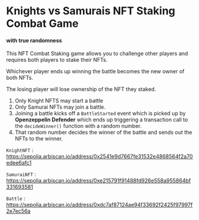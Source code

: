 <!-- @format -->

# Knights vs Samurais NFT Staking Combat Game

#### with true randomness

This NFT Combat Staking game allows you to challenge other players and requires both players to stake their NFTs.

Whichever player ends up winning the battle becomes the new owner of both NFTs.

The losing player will lose ownership of the NFT they staked.

1. Only Knight NFTS may start a battle
2. Only Samurai NFTs may join a battle.
3. Joining a battle kicks off a `BattleStarted` event which is picked up by **Openzeppelin Defender** which ends up triggering a transaction call to the `decideWinner()` function with a random number.
4. That random number decides the winner of the battle and sends out the NFTs to the winner.

`KnightNFT` : https://sepolia.arbiscan.io/address/0x2541e9d7667fe31532e4868564f2a70edee6afc1

`SamuraiNFT` : https://sepolia.arbiscan.io/address/0xe215791f91488fd926e558a955864bf331693581

`Battle` : https://sepolia.arbiscan.io/address/0xdc7af87124ae94f33692f2425f97997f2e7ec56a
